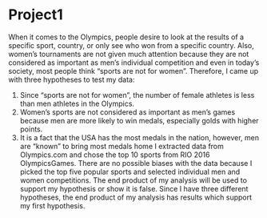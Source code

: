 # Project1


When it comes to the Olympics, people desire to look at the results of a specific sport, country, or only see who won from a specific country. Also, women’s 
tournaments are not given much attention because they are not considered as important as men’s individual competition and even in today’s society, most 
people think “sports are not for women”. Therefore, I came up with three hypotheses to test my data:
1. Since “sports are not for women”, the number of female athletes is less than men athletes in the Olympics.
2. Women’s sports are not considered as important as men’s games because men are more likely to win medals, especially golds with higher points.
3. It is a fact that the USA has the most medals in the nation, however, men are “known” to bring most medals home
I extracted data from Olympics.com and chose the top 10 sports from RIO 2016 OlympicsGames. There are no possible biases with the data because I picked the
top five popular sports and selected individual men and women competitions. 
The end product of my analysis will be used to support my hypothesis or show it is false. Since I have three different hypotheses, the end product of my 
analysis has results which support my first hypothesis.
